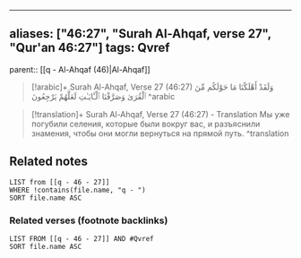 
---
aliases: ["46:27", "Surah Al-Ahqaf, verse 27", "Qur'an 46:27"]
tags: Qvref
---

parent:: [[q - Al-Ahqaf (46)|Al-Ahqaf]]

> [!arabic]+ Surah Al-Ahqaf, Verse 27 (46:27)
> <span class="quran-arabic">وَلَقَدْ أَهْلَكْنَا مَا حَوْلَكُم مِّنَ ٱلْقُرَىٰ وَصَرَّفْنَا ٱلْـَٔايَـٰتِ لَعَلَّهُمْ يَرْجِعُونَ</span>
^arabic

> [!translation]+ Surah Al-Ahqaf, Verse 27 (46:27) - Translation
> Мы уже погубили селения, которые были вокруг вас, и разъяснили знамения, чтобы они могли вернуться на прямой путь.
^translation



## Related notes
```dataview
LIST from [[q - 46 - 27]]
WHERE !contains(file.name, "q - ")
SORT file.name ASC
```

### Related verses (footnote backlinks)
```dataview
LIST FROM [[q - 46 - 27]] AND #Qvref
SORT file.name ASC
```

